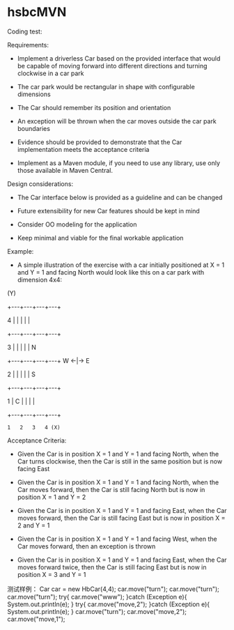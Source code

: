 # hsbcMVN
Coding test:

 

Requirements:

- Implement a driverless Car based on the provided interface that would be capable of moving forward into different directions and turning clockwise in a car park

- The car park would be rectangular in shape with configurable dimensions

- The Car should remember its position and orientation

- An exception will be thrown when the car moves outside the car park boundaries

- Evidence should be provided to demonstrate that the Car implementation meets the acceptance criteria

- Implement as a Maven module, if you need to use any library, use only those available in Maven Central.

 

Design considerations:

- The Car interface below is provided as a guideline and can be changed

- Future extensibility for new Car features should be kept in mind

- Consider OO modeling for the application

- Keep minimal and viable for the final workable application

 

Example:

- A simple illustration of the exercise with a car initially positioned at X = 1 and Y = 1 and facing North would look like this on a car park with dimension 4x4:

 

(Y)

  +---+---+---+---+

4 |   |   |   |   |

  +---+---+---+---+

3 |   |   |   |   |     N

  +---+---+---+---+ W <-|-> E

2 |   |   |   |   |     S

  +---+---+---+---+

1 | C |   |   |   |

  +---+---+---+---+

    1   2   3   4 (X)

 

Acceptance Criteria:

- Given the Car is in position X = 1 and Y = 1 and facing North, when the Car turns clockwise, then the Car is still in the same position but is now facing East

- Given the Car is in position X = 1 and Y = 1 and facing North, when the Car moves forward, then the Car is still facing North but is now in position X = 1 and Y = 2

- Given the Car is in position X = 1 and Y = 1 and facing East, when the Car moves forward, then the Car is still facing East but is now in position X = 2 and Y = 1

- Given the Car is in position X = 1 and Y = 1 and facing West, when the Car moves forward, then an exception is thrown

- Given the Car is in position X = 1 and Y = 1 and facing East, when the Car moves forward twice, then the Car is still facing East but is now in position X = 3 and Y = 1

测试样例：
    Car car = new HbCar(4,4);
        car.move("turn");
        car.move("turn");
        car.move("turn");
        try{
            car.move("www");
        }catch (Exception e){
            System.out.println(e);
        }
        try{
            car.move("move,2");
        }catch (Exception e){
            System.out.println(e);
        }
        car.move("turn");
        car.move("move,2");
        car.move("move,1");
 
